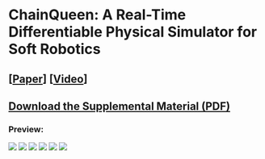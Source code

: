 # ChainQueen: A Real-Time Differentiable Physical Simulator for Soft Robotics
## [[Paper](https://arxiv.org/abs/1810.01054)] [[Video](https://www.youtube.com/watch?v=4IWD4iGIsB4)]
## [Download the Supplemental Material (PDF)](https://github.com/yuanming-hu/ChainQueen/raw/master/ChainQueen_Supplemental_Material.pdf)
### Preview:
<img src="https://github.com/yuanming-hu/ChainQueen/raw/master/web/page1.jpg" style="">
<img src="https://github.com/yuanming-hu/ChainQueen/raw/master/web/page2.jpg" style="">
<img src="https://github.com/yuanming-hu/ChainQueen/raw/master/web/page3.jpg" style="">
<img src="https://github.com/yuanming-hu/ChainQueen/raw/master/web/page4.jpg" style="">
<img src="https://github.com/yuanming-hu/ChainQueen/raw/master/web/page5.jpg" style="">
<img src="https://github.com/yuanming-hu/ChainQueen/raw/master/web/page6.jpg" style="">

